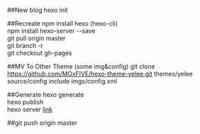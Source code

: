 ##New blog
hexo init  

##Recreate
npm install hexo  (hexo-cli)  
npm install hexo-server --save  
git pull origin master  
git branch -r   
git checkout gh-pages  

##MV To Other Theme (some img&config) 
git clone https://github.com/MOxFIVE/hexo-theme-yelee.git themes/yelee  
source/config include imgs/config.xml  

##Generate
hexo generate  
hexo publish  
hexo server [link](http://localhost:4000/)  


##git push origin master 

[hexo doc]: https://hexo.io/docs/server.html  
[hexo theme yelee]: https://github.com/MOxFIVE/hexo-theme-yelee  
[hexo theme next]:  https://github.com/iissnan/hexo-theme-next  
